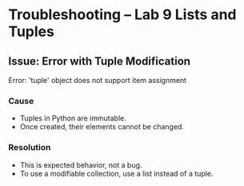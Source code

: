 # Troubleshooting – Lab 9 Lists and Tuples

## Issue: Error with Tuple Modification
Error: 'tuple' object does not support item assignment

### Cause
- Tuples in Python are immutable.
- Once created, their elements cannot be changed.

### Resolution
- This is expected behavior, not a bug.
- To use a modifiable collection, use a list instead of a tuple.

